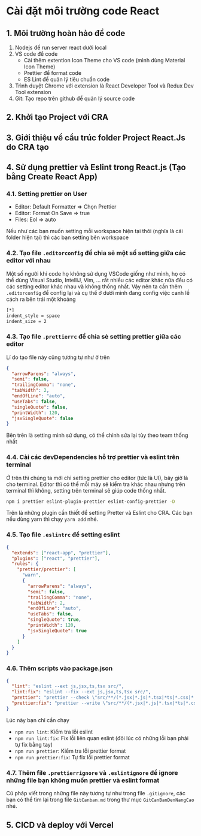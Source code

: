 # Cài đặt môi trường code React

## 1. Môi trường hoàn hảo để code

1. Nodejs để run server react dưới local
2. VS code để code
   - Cài thêm extention Icon Theme cho VS code (mình dùng Material Icon Theme)
   - Prettier để format code
   - ES Lint để quản lý tiêu chuẩn code
3. Trình duyệt Chrome với extension là React Developer Tool và Redux Dev Tool extension
4. Git: Tạo repo trên github để quản lý source code

## 2. Khởi tạo Project với CRA

## 3. Giới thiệu về cầu trúc folder Project React.Js do CRA tạo

## 4. Sử dụng prettier và Eslint trong React.js (Tạo bằng Create React App)

### 4.1. Setting prettier on User

- Editor: Default Formatter => Chọn Prettier
- Editor: Format On Save => true
- Files: Eol => auto

Nếu như các bạn muốn setting mỗi workspace hiện tại thôi (nghĩa là cái folder hiện tại) thì các bạn setting bên workspace

### 4.2. Tạo file `.editorconfig` để chia sẻ một số setting giữa các editor với nhau

Một số người khi code họ không sử dụng VSCode giống như mình, họ có thể dùng Visual Studio, IntelliJ, Vim, ... rất nhiều các editor khác nữa đều có các setting editor khác nhau và không thống nhất. Vậy nên ta cần thêm `.editorconfig` để config lại và cụ thể ở dưới mình đang config việc canh lề cách ra bên trái một khoảng

```bash
[*]
indent_style = space
indent_size = 2
```

### 4.3. Tạo file `.prettierrc` để chia sẻ setting prettier giữa các editor

Lí do tạo file này cũng tương tự như ở trên

```json
{
  "arrowParens": "always",
  "semi": false,
  "trailingComma": "none",
  "tabWidth": 2,
  "endOfLine": "auto",
  "useTabs": false,
  "singleQuote": false,
  "printWidth": 120,
  "jsxSingleQuote": false
}
```

Bên trên là setting mình sử dụng, có thể chỉnh sửa lại tùy theo team thống nhất

### 4.4. Cài các devDependencies hỗ trợ prettier và eslint trên terminal

Ở trên thì chúng ta mới chỉ setting prettier cho editor (tức là UI), bây giờ là cho terminal. Editor thì có thể mỗi máy sẽ kiểm tra khác nhau nhưng trên terminal thì không, setting trên terminal sẽ giúp code thống nhất.

```bash
npm i prettier eslint-plugin-prettier eslint-config-prettier -D
```

Trên là những plugin cần thiết để setting Pretter và Eslint cho CRA. Các bạn nếu dùng yarn thì chạy `yarn add` nhé.

### 4.5. Tạo file `.eslintrc` để setting eslint

```json
{
  "extends": ["react-app", "prettier"],
  "plugins": ["react", "prettier"],
  "rules": {
    "prettier/prettier": [
      "warn",
      {
        "arrowParens": "always",
        "semi": false,
        "trailingComma": "none",
        "tabWidth": 2,
        "endOfLine": "auto",
        "useTabs": false,
        "singleQuote": true,
        "printWidth": 120,
        "jsxSingleQuote": true
      }
    ]
  }
}
```

### 4.6. Thêm scripts vào package.json

```json
{
  "lint": "eslint --ext js,jsx,ts,tsx src/",
  "lint:fix": "eslint --fix --ext js,jsx,ts,tsx src/",
  "prettier": "prettier --check \"src/**/(*.jsx|*.js|*.tsx|*ts|*.css|*.scss)\"",
  "prettier:fix": "prettier --write \"src/**/(*.jsx|*.js|*.tsx|*ts|*.css|*.scss)\""
}
```

Lúc này bạn chỉ cần chạy

- `npm run lint`: Kiểm tra lỗi eslint
- `npm run lint:fix`: Fix lỗi liên quan eslint (đôi lúc có những lỗi bạn phải tự fix bằng tay)
- `npm run prettier`: Kiểm tra lỗi prettier format
- `npm run prettier:fix`: Tự fix lỗi prettier format

### 4.7. Thêm file `.prettierrignore` và `.eslintignore` để ignore những file bạn không muốn prettier và eslint format

Cú pháp viết trong những file này tương tự như trong file `.gitignore`, các bạn có thể tìm lại trong file `GitCanban.md` trong thư mục `GitCanBanDenNangCao` nhé.

## 5. CICD và deploy với Vercel
